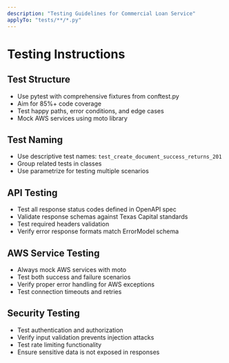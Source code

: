 ```yaml
---
description: "Testing Guidelines for Commercial Loan Service"
applyTo: "tests/**/*.py"
---
```


# Testing Instructions

## Test Structure
- Use pytest with comprehensive fixtures from conftest.py
- Aim for 85%+ code coverage
- Test happy paths, error conditions, and edge cases
- Mock AWS services using moto library

## Test Naming
- Use descriptive test names: `test_create_document_success_returns_201`
- Group related tests in classes
- Use parametrize for testing multiple scenarios

## API Testing
- Test all response status codes defined in OpenAPI spec
- Validate response schemas against Texas Capital standards
- Test required headers validation
- Verify error response formats match ErrorModel schema

## AWS Service Testing
- Always mock AWS services with moto
- Test both success and failure scenarios
- Verify proper error handling for AWS exceptions
- Test connection timeouts and retries

## Security Testing
- Test authentication and authorization
- Verify input validation prevents injection attacks
- Test rate limiting functionality
- Ensure sensitive data is not exposed in responses
